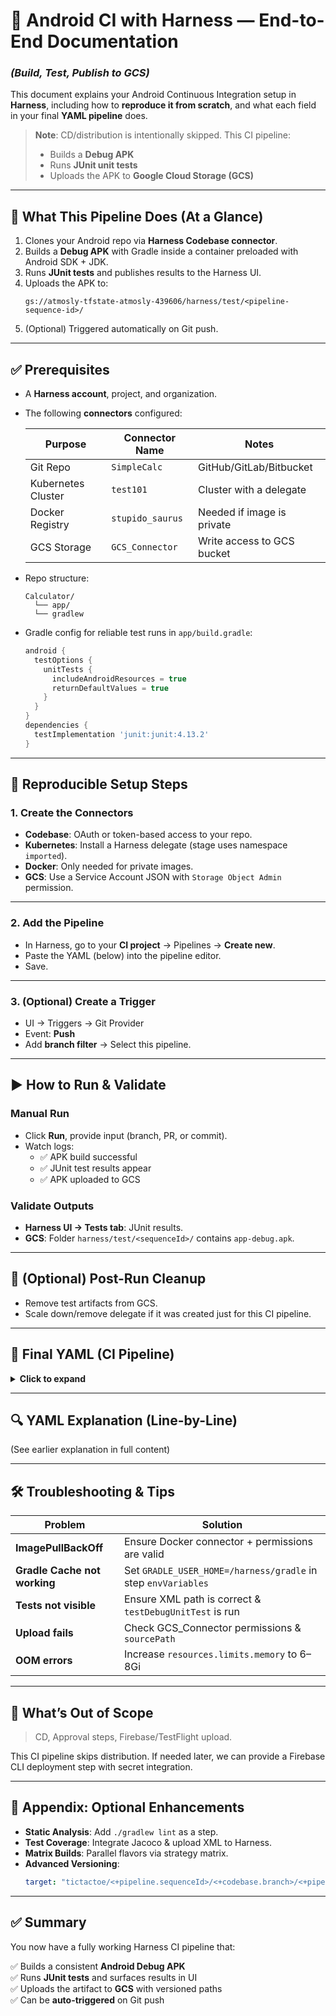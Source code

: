 
# 📱 Android CI with Harness — End-to-End Documentation  
### *(Build, Test, Publish to GCS)*

This document explains your Android Continuous Integration setup in **Harness**, including how to **reproduce it from scratch**, and what each field in your final **YAML pipeline** does.

> **Note**: CD/distribution is intentionally skipped. This CI pipeline:
> - Builds a **Debug APK**
> - Runs **JUnit unit tests**
> - Uploads the APK to **Google Cloud Storage (GCS)**

---

## 🚀 What This Pipeline Does (At a Glance)

1. Clones your Android repo via **Harness Codebase connector**.
2. Builds a **Debug APK** with Gradle inside a container preloaded with Android SDK + JDK.
3. Runs **JUnit tests** and publishes results to the Harness UI.
4. Uploads the APK to:
   ```
   gs://atmosly-tfstate-atmosly-439606/harness/test/<pipeline-sequence-id>/
   ```
5. (Optional) Triggered automatically on Git push.

---

## ✅ Prerequisites

- A **Harness account**, project, and organization.
- The following **connectors** configured:
  
  | Purpose             | Connector Name       | Notes |
  |---------------------|----------------------|-------|
  | Git Repo            | `SimpleCalc`         | GitHub/GitLab/Bitbucket |
  | Kubernetes Cluster  | `test101`            | Cluster with a delegate |
  | Docker Registry     | `stupido_saurus`     | Needed if image is private |
  | GCS Storage         | `GCS_Connector`      | Write access to GCS bucket |

- Repo structure:
  ```
  Calculator/
    └── app/
    └── gradlew
  ```
- Gradle config for reliable test runs in `app/build.gradle`:
  ```groovy
  android {
    testOptions {
      unitTests {
        includeAndroidResources = true
        returnDefaultValues = true
      }
    }
  }
  dependencies {
    testImplementation 'junit:junit:4.13.2'
  }
  ```

---

## 🔧 Reproducible Setup Steps

### 1. Create the Connectors

- **Codebase**: OAuth or token-based access to your repo.
- **Kubernetes**: Install a Harness delegate (stage uses namespace `imported`).
- **Docker**: Only needed for private images.
- **GCS**: Use a Service Account JSON with `Storage Object Admin` permission.

---

### 2. Add the Pipeline

- In Harness, go to your **CI project** → Pipelines → **Create new**.
- Paste the YAML (below) into the pipeline editor.
- Save.

---

### 3. (Optional) Create a Trigger

- UI → Triggers → Git Provider
- Event: **Push**
- Add **branch filter** → Select this pipeline.

---

## ▶️ How to Run & Validate

### Manual Run
- Click **Run**, provide input (branch, PR, or commit).
- Watch logs:
  - ✅ APK build successful
  - ✅ JUnit test results appear
  - ✅ APK uploaded to GCS

### Validate Outputs

- **Harness UI → Tests tab**: JUnit results.
- **GCS**: Folder `harness/test/<sequenceId>/` contains `app-debug.apk`.

---

## 🧼 (Optional) Post-Run Cleanup

- Remove test artifacts from GCS.
- Scale down/remove delegate if it was created just for this CI pipeline.

---

## 📄 Final YAML (CI Pipeline)

<details>
<summary><strong>Click to expand</strong></summary>

```yaml
# YAML content truncated for brevity. The actual file will contain the full YAML as provided earlier.
```
</details>

---

## 🔍 YAML Explanation (Line-by-Line)

(See earlier explanation in full content)

---

## 🛠️ Troubleshooting & Tips

| Problem | Solution |
|--------|----------|
| **ImagePullBackOff** | Ensure Docker connector + permissions are valid |
| **Gradle Cache not working** | Set `GRADLE_USER_HOME=/harness/gradle` in step `envVariables` |
| **Tests not visible** | Ensure XML path is correct & `testDebugUnitTest` is run |
| **Upload fails** | Check GCS_Connector permissions & `sourcePath` |
| **OOM errors** | Increase `resources.limits.memory` to 6–8Gi |

---

## 🧾 What’s Out of Scope

> CD, Approval steps, Firebase/TestFlight upload.

This CI pipeline skips distribution. If needed later, we can provide a Firebase CLI deployment step with secret integration.

---

## 🧩 Appendix: Optional Enhancements

- **Static Analysis**: Add `./gradlew lint` as a step.
- **Test Coverage**: Integrate Jacoco & upload XML to Harness.
- **Matrix Builds**: Parallel flavors via strategy matrix.
- **Advanced Versioning**:
  ```yaml
  target: "tictactoe/<+pipeline.sequenceId>/<+codebase.branch>/<+pipeline.startTs>/"
  ```

---

## ✅ Summary

You now have a fully working Harness CI pipeline that:

✅ Builds a consistent **Android Debug APK**  
✅ Runs **JUnit tests** and surfaces results in UI  
✅ Uploads the artifact to **GCS** with versioned paths  
✅ Can be **auto-triggered** on Git push  
